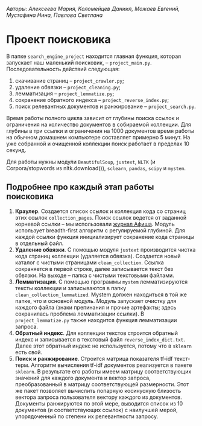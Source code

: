 *Авторы: Алексеева Мария, Коломейцев Даниил, Можаев Евгений, Мустафина Нина, Павлова Светлана*

# Проект поисковика

В папке `search_engine_project` находится главная функция, которая запускает наш маленький поисковик, – `project_main.py`. Последовательность
действий следующая:
1. скачивание страниц – `project_crawler.py`;
2. удаление обвязки – `project_cleaning.py`;
3. лемматизация – `project_lemmatize.py`;
4. сохранение обратного индекса – `project_reverse_index.py`;
5. поиск релевантных документов и ранжирование – `project_search.py`.

Время работы полного цикла зависит от глубины поиска ссылок и ограничения на количество документов в собираемой коллекции. Для глубины в три ссылки и ограничения на 1000 документов время работы на обычном домашнем компьютере составляет примерно 5 минут. На уже собранной и очищенной коллекции поиск работает в пределах 10 секунд.

Для работы нужны модули `BeautifulSoup`, `justext`, `NLTK` (и Corpora/stopwords из nltk.download()), `sclearn`, `pandas`, `scipy` и `mystem`.

## Подробнее про каждый этап работы поисковика
1. **Краулер**. Создается список ссылок и коллекция кода со страниц этих ссылок `collection_pages`. Поиск ссылок ведется от заданной корневой ссылки – мы использовали [журнал Афиша](http://www.afisha.ru/). Модуль использует breadth-first алгоритм с регулируемой глубиной. Для каждой ссылки функция инициализирует сохранение кода страницы в отдельный файл.
2. **Удаление обвязки**. C помощью модуля `justext` производится чистка кода страниц коллекции (удаляется обвязка). Создается новый каталог с чистыми страницами `clean_collection`. Ссылка сохраняется в первой строке, далее записывается текст без обвязки. На выходе – папка с чистыми текстовыми файлами.
3. **Лемматизация**. С помощью программы `mystem` лемматизируются тексты коллекции и записываются в папку `clean_collection_lemmatized`. Mystem должен находиться в той же папке, что и основной модуль. Модуль запускает очистку для каждого файла (знаки препинания и прочие артефакты; здесь сохранилась проблема лемматизации ссылки). В `project_lemmatize.py` также находится функция лемматизации запроса.
4. **Обратный индекс**. Для коллекции текстов строится обратный индекс и записывается в текстовый файл `reverse_index_dict.txt`. Далее этот обратный индекс не используется, потому что в `sklearn` есть свой.
5. **Поиск и ранжирование**. Строится матрица показателя tf-idf текст-терм. Алгоритм вычисления tf-idf документов реализуется в пакете `sklearn`. В результате его работы имеем матрицу соответствующих значений для каждого документа и вектор запроса, преобразованный в матрицу соответствующей размерности. Этот же пакет позволяет вычислить попарную косинусную близость вектора запроса пользователя вектору каждого из документов. Документы ранжируются по этой мере, выводится список из 10 документов (и соответствующих ссылок) с наилучшей мерой, упорядоченный по степени их релевантности запросу.